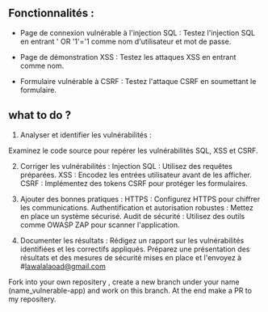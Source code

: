 ## Fonctionnalités :

- Page de connexion vulnérable à l'injection SQL : Testez l'injection SQL en entrant ' OR '1'='1 comme nom d'utilisateur et mot de passe.

- Page de démonstration XSS : Testez les attaques XSS en entrant <script>alert('XSS')</script> comme nom.

- Formulaire vulnérable à CSRF : Testez l'attaque CSRF en soumettant le formulaire.
  

## what to do ?

1. Analyser et identifier les vulnérabilités :
   
Examinez le code source pour repérer les vulnérabilités SQL, XSS et CSRF.

2. Corriger les vulnérabilités :
Injection SQL : Utilisez des requêtes préparées.
XSS : Encodez les entrées utilisateur avant de les afficher.
CSRF : Implémentez des tokens CSRF pour protéger les formulaires.

3. Ajouter des bonnes pratiques :
HTTPS : Configurez HTTPS pour chiffrer les communications.
Authentification et autorisation robustes : Mettez en place un système sécurisé.
Audit de sécurité : Utilisez des outils comme OWASP ZAP pour scanner l'application.

4. Documenter les résultats :
Rédigez un rapport sur les vulnérabilités identifiées et les correctifs appliqués.
Préparez une présentation des résultats et des mesures de sécurité mises en place et l'envoyez à #lawalalaoad@gmail.com

Fork into your own repositery , create a new branch under your name (name_vulnerable-app) and work on this branch. At the end make a PR to my repositery.
